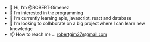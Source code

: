 - 👋 Hi, I’m @ROBERT-Gimenez
- 👀 I’m interested in the programming
- 🌱 I’m currently learning apis, javascript, react and database
- 💞️ I’m looking to collaborate on a big project where I can learn new knowledge
- 📫 How to reach me ... robertgim37@gmail.com

<!---
ROBERT-Gimenez/ROBERT-Gimenez is a ✨ special ✨ repository because its `README.md` (this file) appears on your GitHub profile.
You can click the Preview link to take a look at your changes.
--->
